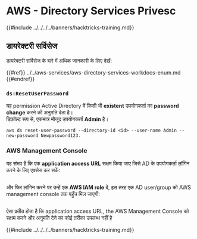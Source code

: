 # AWS - Directory Services Privesc

{{#include ../../../../banners/hacktricks-training.md}}

## डायरेक्टरी सर्विसेज

डायरेक्टरी सर्विसेज के बारे में अधिक जानकारी के लिए देखें:

{{#ref}}
../../aws-services/aws-directory-services-workdocs-enum.md
{{#endref}}

### `ds:ResetUserPassword`

यह permission Active Directory में किसी भी **existent** उपयोगकर्ता का **password** **change** करने की अनुमति देता है।\
डिफ़ॉल्ट रूप से, एकमात्र मौजूद उपयोगकर्ता **Admin** है।
```
aws ds reset-user-password --directory-id <id> --user-name Admin --new-password Newpassword123.
```
### AWS Management Console

यह संभव है कि एक **application access URL** सक्षम किया जाए जिसे AD के उपयोगकर्ता लॉगिन करने के लिए एक्सेस कर सकें:

<figure><img src="../../../images/image (244).png" alt=""><figcaption></figcaption></figure>

और फिर लॉगिन करने पर उन्हें एक **AWS IAM role** दें, इस तरह एक AD user/group को AWS management console तक पहुँच मिल जाएगी:

<figure><img src="../../../images/image (155).png" alt=""><figcaption></figcaption></figure>

ऐसा प्रतीत होता है कि application access URL, the AWS Management Console को सक्षम करने और अनुमति देने का कोई तरीका उपलब्ध नहीं है

{{#include ../../../../banners/hacktricks-training.md}}

